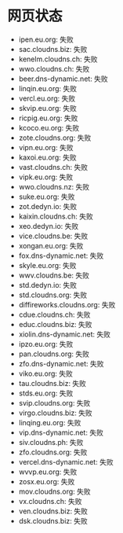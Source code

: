# 网页状态
- ipen.eu.org: 失败
- sac.cloudns.biz: 失败
- kenelm.cloudns.ch: 失败
- wwo.cloudns.ch: 失败
- beer.dns-dynamic.net: 失败
- linqin.eu.org: 失败
- vercl.eu.org: 失败
- skvip.eu.org: 失败
- ricpig.eu.org: 失败
- kcoco.eu.org: 失败
- zote.cloudns.org: 失败
- vipn.eu.org: 失败
- kaxoi.eu.org: 失败
- vast.cloudns.ch: 失败
- vipk.eu.org: 失败
- wwo.cloudns.nz: 失败
- suke.eu.org: 失败
- zot.dedyn.io: 失败
- kaixin.cloudns.ch: 失败
- xeo.dedyn.io: 失败
- vice.cloudns.be: 失败
- xongan.eu.org: 失败
- fox.dns-dynamic.net: 失败
- skyle.eu.org: 失败
- wwv.cloudns.be: 失败
- std.dedyn.io: 失败
- std.cloudns.org: 失败
- diffireworks.cloudns.org: 失败
- cdue.cloudns.ch: 失败
- educ.cloudns.biz: 失败
- xiolin.dns-dynamic.net: 失败
- ipzo.eu.org: 失败
- pan.cloudns.org: 失败
- zfo.dns-dynamic.net: 失败
- viko.eu.org: 失败
- tau.cloudns.biz: 失败
- stds.eu.org: 失败
- svip.cloudns.org: 失败
- virgo.cloudns.biz: 失败
- linqing.eu.org: 失败
- vip.dns-dynamic.net: 失败
- siv.cloudns.ph: 失败
- zfo.cloudns.org: 失败
- vercel.dns-dynamic.net: 失败
- wvvp.eu.org: 失败
- zosx.eu.org: 失败
- mov.cloudns.org: 失败
- vx.cloudns.ch: 失败
- ven.cloudns.biz: 失败
- dsk.cloudns.biz: 失败
